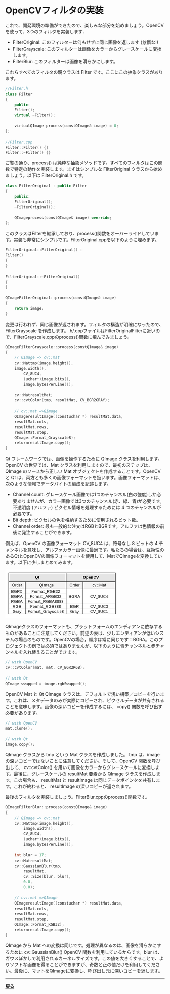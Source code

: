 # OpenCVフィルタの実装

これで、開発環境の準備ができたので、楽しみな部分を始めましょう。OpenCVを使って、3つのフィルタを実装します．

* FilterOriginal: このフィルターは何もせずに同じ画像を返します (怠惰な!)
* FilterGrayscale: このフィルターは画像をカラーからグレースケールに変換します。
* FilterBlur: このフィルターは画像を滑らかにします。

これらすべてのフィルタの親クラスは Filter です。ここにこの抽象クラスがあります。

```C++
//Filter.h
class Filter
{
    public:
    Filter();
    virtual ~Filter();

    virtualQImage process(constQImage& image) = 0;
};

//Filter.cpp
Filter::Filter() {}
Filter::~Filter() {}
```

ご覧の通り、process() は純粋な抽象メソッドです。すべてのフィルタはこの関数で特定の動作を実装します。まずはシンプルな FilterOriginal クラスから始めましょう。以下は FilterOriginal.h です。

```C++
class FilterOriginal : public Filter
{
    public:
    FilterOriginal();
    ~FilterOriginal();

    QImageprocess(constQImage& image) override;
};
```

このクラスはFilterを継承しており、process()関数をオーバーライドしています。実装も非常にシンプルです。FilterOriginal.cppを以下のように埋めます。

```C++
FilterOriginal::FilterOriginal() :
Filter()
{
}

FilterOriginal::~FilterOriginal()
{
}

QImageFilterOriginal::process(constQImage& image)
{
    return image;
}
```

変更は行われず、同じ画像が返されます。フィルタの構造が明確になったので、FilterGrayscale を作成します。.h/.cppファイルはFilterOriginalFilterに近いので、FilterGrayscale.cppのprocess()関数に飛んでみましょう。

```C++
QImageFilterGrayscale::process(constQImage& image)
{
    // QImage => cv::mat
    cv::Mattmp(image.height(),
    image.width(),
        CV_8UC4,
        (uchar*)image.bits(),
        image.bytesPerLine());

    cv::MatresultMat;
    cv::cvtColor(tmp, resultMat, CV_BGR2GRAY);

    // cv::mat =>QImage
    QImageresultImage((constuchar *) resultMat.data,
    resultMat.cols,
    resultMat.rows,
    resultMat.step,
    QImage::Format_Grayscale8);
    returnresultImage.copy();
}
```

Qt フレームワークでは、画像を操作するために QImage クラスを利用します。OpenCV の世界では、Mat クラスを利用しますので、最初のステップは、QImage のソースから正しい Mat オブジェクトを作成することです。OpenCV と Qt は、両方とも多くの画像フォーマットを扱います。画像フォーマットは、次のような情報でデータバイトの編成を記述します。

* Channel count: グレースケール画像では1つのチャンネル(白の強度)しか必要ありませんが、カラー画像では3つのチャンネル(赤、緑、青)が必要です。不透明度 (アルファ) ピクセル情報を処理するためには 4 つのチャンネルが必要です。
* Bit depth: ピクセルの色を格納するために使用されるビット数。
* Channel order: 最も一般的な注文はRGBとBGRです。アルファは色情報の前後に発注することができます。

例えば、OpenCV の画像フォーマット CV_8UC4 は、符号なし 8 ビットの 4 チャンネルを意味し、アルファカラー画像に最適です。私たちの場合は、互換性のあるQtとOpenCVの画像フォーマットを使用して、MatでQImageを変換しています。以下に少しまとめてみます。

![image](img/4.png)

QImageクラスのフォーマットも、プラットフォームのエンディアンに依存するものがあることに注意してください。前述の表は、少しエンディアンが低いシステムの場合のものです。OpenCVの場合，順序は常に同じです：BGRA。このプロジェクトの例では必須ではありませんが、以下のように青チャンネルと赤チャンネルを入れ替えることができます。

```C++
// with OpenCV
cv::cvtColor(mat, mat, CV_BGR2RGB);

// with Qt
QImage swapped = image.rgbSwapped();
```

OpenCV Mat と Qt QImage クラスは、デフォルトで浅い構築／コピーを行います。これは、メタデータのみが実際にコピーされ、ピクセルデータが共有されることを意味します。画像の深いコピーを作成するには、 copy() 関数を呼び出す必要があります。

```C++
// with OpenCV
mat.clone();

// with Qt
image.copy();
```

QImage クラスから tmp という Mat クラスを作成しました。 tmp は、image の深いコピーではないことに注意してください。そして、OpenCV 関数を呼び出して、 cv::cvtColor() を用いて画像をカラーからグレースケールに変換します。最後に、グレースケールの resultMat 要素から QImage クラスを作成します。この場合も、 resultMat と resultImage は同じデータポインタを共有します。これが終わると、 resultImage の深いコピーが返されます。

最後のフィルタを実装しましょう。FilterBlur.cppのprocess()関数です。

```C++
QImageFilterBlur::process(constQImage& image)
{
    // QImage => cv::mat
    cv::Mattmp(image.height(),
        image.width(),
        CV_8UC4,
        (uchar*)image.bits(),
        image.bytesPerLine());

    int blur = 17;
    cv::MatresultMat;
    cv::GaussianBlur(tmp,
        resultMat,
        cv::Size(blur, blur),
        0.0,
        0.0);

    // cv::mat =>QImage
    QImageresultImage((constuchar *) resultMat.data,
    resultMat.cols,
    resultMat.rows,
    resultMat.step,
    QImage::Format_RGB32);
    returnresultImage.copy();
}
```

QImage から Mat への変換は同じです。処理が異なるのは、画像を滑らかにするために cv::GaussianBlur() OpenCV 関数を利用しているからです。blur は、ガウスぼかしで利用されるカーネルサイズです。この値を大きくすることで、よりソフトな画像を得ることができますが、奇数と正の値だけを利用してください。最後に、マットをQImageに変換し、呼び出し元に深いコピーを返します。

***

**[戻る](../index.html)**
